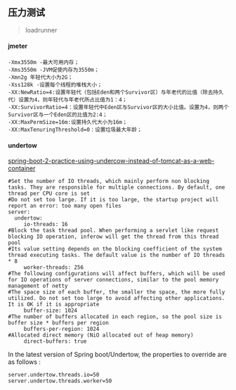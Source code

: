 ## 压力测试

> loadrunner

#### jmeter

```
-Xmx3550m -最大可用内存；
-Xms3550m -JVM促使内存为3550m；
-Xmn2g 年轻代大小为2G；
-Xss128k -设置每个线程的堆栈大小；
-XX:NewRatio=4:设置年轻代（包括Eden和两个Survivor区）与年老代的比值（除去持久代）设置为4，则年轻代与年老代所占比值为1：4；
-XX:SurvivorRatio=4：设置年轻代中Eden区与Survivor区的大小比值。设置为4，则两个Survivor区与一个Eden区的比值为2:4；
-XX:MaxPermSize=16m:设置持久代大小为16m；
-XX:MaxTenuringThreshold=0：设置垃圾最大年龄；
```

#### undertow
[spring-boot-2-practice-using-undercow-instead-of-tomcat-as-a-web-container](https://developpaper.com/spring-boot-2-practice-using-undercow-instead-of-tomcat-as-a-web-container/)
```shell
#Set the number of IO threads, which mainly perform non blocking tasks. They are responsible for multiple connections. By default, one thread per CPU core is set
#Do not set too large. If it is too large, the startup project will report an error: too many open files
server:
  undertow:
     io-threads: 16
#Block the task thread pool. When performing a servlet like request blocking IO operation, inferow will get the thread from this thread pool
#Its value setting depends on the blocking coefficient of the system thread executing tasks. The default value is the number of IO threads * 8
     worker-threads: 256
#The following configurations will affect buffers, which will be used for IO operations of server connections, similar to the pool memory management of netty
#The space size of each buffer, the smaller the space, the more fully utilized. Do not set too large to avoid affecting other applications. It is OK if it is appropriate
     buffer-size: 1024
#The number of buffers allocated in each region, so the pool size is buffer size * buffers per region
     buffers-per-region: 1024
#Allocated direct memory (NiO allocated out of heap memory)
     direct-buffers: true
```


In the latest version of Spring boot/Undertow, the properties to override are as follows :
```
server.undertow.threads.io=50
server.undertow.threads.worker=50
```

